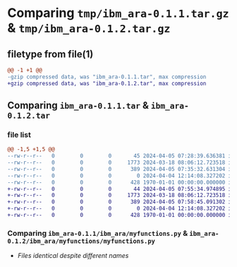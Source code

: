 # Comparing `tmp/ibm_ara-0.1.1.tar.gz` & `tmp/ibm_ara-0.1.2.tar.gz`

## filetype from file(1)

```diff
@@ -1 +1 @@
-gzip compressed data, was "ibm_ara-0.1.1.tar", max compression
+gzip compressed data, was "ibm_ara-0.1.2.tar", max compression
```

## Comparing `ibm_ara-0.1.1.tar` & `ibm_ara-0.1.2.tar`

### file list

```diff
@@ -1,5 +1,5 @@
--rw-r--r--   0        0        0       45 2024-04-05 07:28:39.636381 ibm_ara-0.1.1/ibm_ara/__init__.py
--rw-r--r--   0        0        0     1773 2024-03-18 08:06:12.723518 ibm_ara-0.1.1/ibm_ara/myfunctions.py
--rw-r--r--   0        0        0      389 2024-04-05 07:35:32.631304 ibm_ara-0.1.1/pyproject.toml
--rw-r--r--   0        0        0        0 2024-04-04 12:14:08.327202 ibm_ara-0.1.1/README.md
--rw-r--r--   0        0        0      428 1970-01-01 00:00:00.000000 ibm_ara-0.1.1/PKG-INFO
+-rw-r--r--   0        0        0       44 2024-04-05 07:55:34.974895 ibm_ara-0.1.2/ibm_ara/__init__.py
+-rw-r--r--   0        0        0     1773 2024-03-18 08:06:12.723518 ibm_ara-0.1.2/ibm_ara/myfunctions/myfunctions.py
+-rw-r--r--   0        0        0      389 2024-04-05 07:58:45.091302 ibm_ara-0.1.2/pyproject.toml
+-rw-r--r--   0        0        0        0 2024-04-04 12:14:08.327202 ibm_ara-0.1.2/README.md
+-rw-r--r--   0        0        0      428 1970-01-01 00:00:00.000000 ibm_ara-0.1.2/PKG-INFO
```

### Comparing `ibm_ara-0.1.1/ibm_ara/myfunctions.py` & `ibm_ara-0.1.2/ibm_ara/myfunctions/myfunctions.py`

 * *Files identical despite different names*

